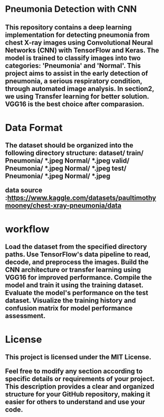 <h1>Pneumonia Detection with CNN </h1>
<h2><Overview</h2>
This repository contains a deep learning implementation for detecting pneumonia from chest X-ray images using Convolutional Neural Networks (CNN) with TensorFlow and Keras. The model is trained to classify images into two categories: 'Pneumonia' and 'Normal'. This project aims to assist in the early detection of pneumonia, a serious respiratory condition, through automated image analysis.
In section2, we using Transfer learning for better solution. VGG16 is the best choice after comparasion.
  
<h2>Data Format</h2>
The dataset should be organized into the following directory structure:
dataset/
    train/
        Pneumonia/
            *.jpeg
        Normal/
            *.jpeg
    valid/
        Pneumonia/
            *.jpeg
        Normal/
            *.jpeg
    test/
        Pneumonia/
            *.jpeg
        Normal/
            *.jpeg

data source :https://www.kaggle.com/datasets/paultimothymooney/chest-xray-pneumonia/data

<h2>workflow</h2>
Load the dataset from the specified directory paths.
Use TensorFlow's data pipeline to read, decode, and preprocess the images.
Build the CNN architecture or transfer learning using VGG16 for improved performance.
Compile the model and train it using the training dataset.
Evaluate the model's performance on the test dataset.
Visualize the training history and confusion matrix for model performance assessment.

<h2>License</h2>
This project is licensed under the MIT License.

Feel free to modify any section according to specific details or requirements of your project. This description provides a clear and organized structure for your GitHub repository, making it easier for others to understand and use your code.
